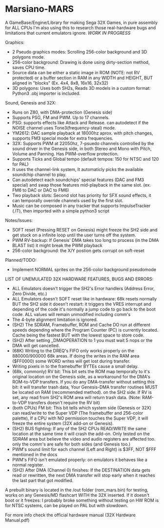 # Marsiano-MARS
A GameBase/Engine/Library for making Sega 32X Games, in pure assembly for ALL CPUs
I'm also using this to research those real-hardware bugs and limitations that current emulators ignore.
*WORK IN PROGRESS*

Graphics:
- 2 Pseudo graphics modes: Scrolling 256-color background and 3D polygons mode.
- 256-color background: Drawing is done using dirty-section method, saves CPU time.
- Source data can be either a static image in ROM (NOTE: not RV protected) or a buffer section in RAM in any WIDTH and HEIGHT, BUT aligned in "blocks" (Ex. 4x4, 8x8, 16x16, 32x32)
- 3D polygons: Uses both SH2s, Reads 3D models in a custom format: Python3 .obj importer is included.

Sound, Genesis and 32X:
- Runs on Z80, with DMA-protection (Genesis side)
- Supports PSG, FM and PWM. Up to 17 channels.
- PSG: supports effects like Attack and Release. can autodetect if the NOISE channel uses Tone3(frequency-steal) mode.
- YM2612: DAC sample playback at 18000hz aprox. with pitch changes, supports FM3 special mode for extra frequencies.
- 32X: Supports PWM at 22050hz, 7-psuedo channels controlled by the sound driver in the Genesis side, in both Stereo and Mono with Pitch, Volume and Panning. Has PWM-overflow protection.
- Supports Ticks and Global tempo (default tempos: 150 for NTSC and 120 for PAL)
- It uses the channel-link system, It automaticly picks the available soundchip channel to play.
- Can autodetect each soundchips' special features (DAC and FM3 special) and swap those features mid-playback in the same slot. (ex. FM6 to DAC or DAC to FM6)
- Two playback slots: Second slot has priority for SFX sound effects, it can temporally override channels used by the first slot.
- Music can be composed in any tracker that supports ImpulseTracker (.IT), then imported with a simple python3 script

Notes/Issues:
- SOFT reset (Pressing RESET on Genesis) might freeze the SH2 side and get stuck on a infinite loop until the user turns off the system.
- PWM RV-backup: If Genesis' DMA takes too long to process (in the DMA BLAST list) it might break the PWM playback
- 256-color background: the X/Y postion gets corrupt on soft-reset

Planned/TODO:
- Implement NORMAL sprites on the 256-color background pseudomode

LIST OF UNEMULATED 32X HARDWARE FEATURES, BUGS AND ERRORS:
- ALL Emulators doesn't trigger the SH2's Error handlers (Address Error, Zero Divide, etc.)
- ALL Emulators doesn't SOFT reset like in hardware: 68k resets normally BUT the SH2 side it doesn't restart: it triggers the VRES interrupt and depending of the code it's normally a jump code to go back to the boot code. ALL values will remain unmodified including comm's
- The 4-byte alignment limitation is ignored.
- (SH2) The SDRAM, Framebuffer, ROM and Cache DO run at different speeds depending where the Program Counter (PC) is currently located. Cache being the fastest BUT with the lowest space to store code.
- (SH2) After setting _DMAOPERATION to 1 you must wait 5 nops or the DMA will get cancelled.
- (68K) Writing to the DREQ's FIFO only works properly on the $880000/$900000 68k areas. If doing the writes in the RAM area ($FF0000) some WORD writes will get lost during transfer.
- Writing pixels in to the framebuffer BYTEs cause a small delay.
- (68k, commonly) RV bit: This bit sets the ROM map temporally to it's original location on the Genesis side, as a workaround for the DMA's ROM-to-VDP transfers. If you do any DMA-transfer without setting this bit: it will transfer trash data, Your Genesis-DMA transfer routines MUST be located on RAM (recommended method). on the SH2 side: If RV is set, any read from SH2's ROM area will return trash data. (Note: RAM-to-VDP transfers doesn't require the RV bit)
- (both CPUs) FM bit: This bit tells which system side (Genesis or 32X) can read/write to the Super VDP (The framebuffer and 256-color palette), If a CPU with NO permission touches the Super VDP, it will freeze the entire system (32X add-on or Genesis).
- (SH2) BUS fighting: If any of the SH2 CPUs READ/WRITE the same location at the same time it will crash the add-on. Only tested on the SDRAM area but believe the video and audio registers are affected too. only the comm's are safe for both sides (and Genesis too.)
- PWM's sound limit for each channel (Left and Right) is $3FF, NOT $FFF mentioned in the docs
- PWM's FIFO isn't emulated properly: on emulators it behaves like a normal register.
- (SH2) After DMA (Channel 0) finishes: If the DESTINATION data gets read or rewritten, the next DMA transfer will stop early when it reaches the last part that got modified.

A prebuilt binary is located in the /out folder (rom_mars.bin) for testing, works on any Genesis/MD flashcart WITH the 32X inserted.
If it doesn't boot or it freezes: I probably broke something without testing on HW
ROM is for NTSC systems, can be played on PAL but with slowdown.

For more info check the official hardware manual (32X Hardware Manual.pdf)

